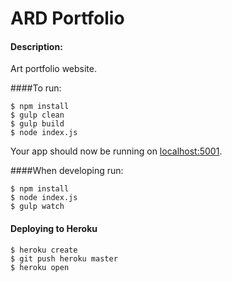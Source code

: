 # ARD Portfolio
#### Description:
Art portfolio website.

####To run:
```
$ npm install
$ gulp clean
$ gulp build
$ node index.js
```

Your app should now be running on [localhost:5001](http://localhost:5001/).

####When developing run:
```
$ npm install
$ node index.js
$ gulp watch
```


#### Deploying to Heroku
```
$ heroku create
$ git push heroku master
$ heroku open
```
